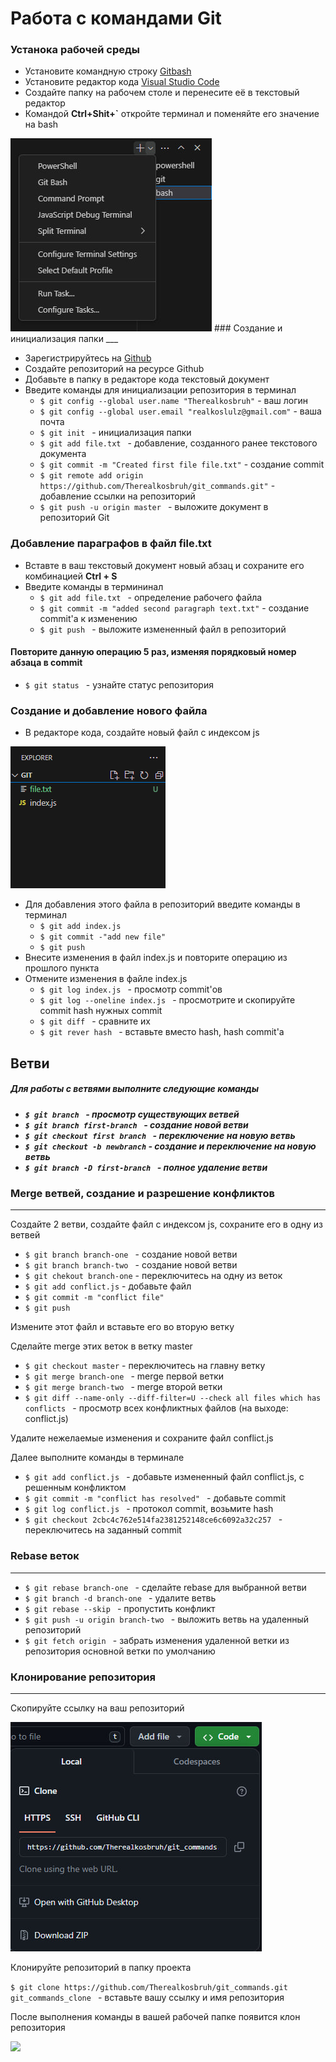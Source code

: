 # Работа с командами Git
### Устанока рабочей среды
+ Установите командную строку [Gitbash](https://git-scm.com/downloads)
+ Установите редактор кода [Visual Studio Code](https://code.visualstudio.com/download)
+ Создайте папку на рабочем столе и перенесите её в текстовый редактор
+ Командой **Ctrl+Shit+`** откройте терминал и поменяйте его значение на bash 
<img src= "img/q.jpg"/>
### Создание и инициализация папки
___

+ Зарегистрируйтесь на [Github](https://github.com/)
+ Создайте репозиторий на ресурсе Github
+ Добавьте в папку в редакторе кода текстовый документ
+ Введите команды для инициализации репозитория в терминал
    + ```$ git config --global user.name "Therealkosbruh"```  - ваш логин
    + ```$ git config --global user.email "realkoslulz@gmail.com"```  - ваша почта
    + ```$ git init ``` - инициализация папки
    + ```$ git add file.txt ``` - добавление, созданного ранее текстового документа
    + ``` $ git commit -m "Created first file file.txt" ``` - создание commit
    + ``` $ git remote add origin https://github.com/Therealkosbruh/git_commands.git" ``` - добавление ссылки на репозиторий
    + ```$ git push -u origin master ``` - выложите документ в репозиторий Git
### Добавление параграфов в файл file.txt
  + Вставте в ваш текстовый документ новый абзац и сохраните его комбинацией **Ctrl + S**
  + Введите команды в термининал
    + ```$ git add file.txt ``` - определение рабочего файла
    + ```$ git commit -m "added second paragraph text.txt"``` - создание commit'a к изменению
    + ```$ git push ``` - выложите измененный файл в репозиторий
#### Повторите данную операцию 5 раз, изменяя порядковый номер абзаца в commit
+ ```$ git status ``` - узнайте статус репозитория

### Создание и добавление нового файла
+ В редакторе кода, создайте новый файл с индексом js 

<img src="img/image.png"/>

+ Для добавления этого файла в репозиторий введите команды в терминал
    + ```$ git add index.js ```
    + ```$ git commit -"add new file" ```
    + ```$ git push ```
+ Внесите изменения в файл index.js и повторите операцию из прошлого пункта
+ Отмените изменения в файле index.js
  +  ```$ git log index.js ``` - просмотр commit'ов
  +   ```$ git log --oneline index.js ``` - просмотрите и скопируйте commit hash нужных commit
  +   ```$ git diff ``` - сравните их
  +   ```$ git rever hash ``` - вставьте вместо hash, hash commit'a 

## Ветви
 <h5>Для работы с ветвями выполните следующие команды<h5>

+ ```$ git branch ``` - просмотр существующих ветвей
+ ```$ git branch first-branch ``` - создание новой ветви
+ ```$ git checkout first branch ``` - переключение на новую ветвь
+ ```$ git checkout -b newbranch``` - создание и переключение на новую ветвь 
+ ```$ git branch -D first-branch ``` - полное удаление ветви

### Merge ветвей, создание и разрешение конфликтов
___
<p>Создайте 2 ветви, создайте файл с индексом js, сохраните его в одну из ветвей<p>

+ ```$ git branch branch-one ``` - создание новой ветви
+ ```$ git branch branch-two ``` - создание новой ветви
+ ```$ git chekout branch-one``` - переключитесь на одну из веток
+ ```$ git add conflict.js``` - добавьте файл
+ ```$ git commit -m "conflict file"```
+ ```$ git push```
  
<p>Измените этот файл и вставьте его во вторую ветку<p>

<p>Сделайте merge этих веток в ветку master<p>

+ ```$ git checkout master``` - переключитесь на главну ветку
+ ```$ git merge branch-one ``` - merge первой ветки
+ ```$ git merge branch-two ``` - merge второй ветки  
+ ```$ git diff --name-only --diff-filter=U --check all files which has conflicts ``` - просмотр всех конфликтных файлов (на выходе: conflict.js)

<p>Удалите нежелаемые изменения и сохраните файл conflict.js<p>
<p>Далее выполните команды в терминале<p>

+ ```$ git add conflict.js ``` - добавьте измененный файл conflict.js, с решенным конфликтом
+ ```$ git commit -m "conflict has resolved" ``` - добавьте commit
+ ```$ git log conflict.js ``` - протокол commit, возьмите hash
+ ```$ git checkout 2cbc4c762e514fa2381252148ce6c6092a32c257 ``` - переключитесь на заданный commit

### Rebase веток
___

+ ```$ git rebase branch-one ``` - сделайте rebase для выбранной ветви
+ ```$ git branch -d branch-one ``` - удалите ветвь
+ ```$ git rebase --skip ``` - пропустить конфликт
+ ```$ git push -u origin branch-two ``` - выложить ветвь на удаленный репозиторий
+ ```$ git fetch origin ``` - забрать изменения удаленной ветки из репозитория основной ветки по умолчанию

### Клонирование репозитория
___
<p>Скопируйте ссылку на ваш репозиторий<p>
<img src="img/qwe.jpg"/>
<p>Клонируйте репозиторий в папку проекта</p> 

```$ git clone https://github.com/Therealkosbruh/git_commands.git git_commands_clone ``` - вставьте вашу ссылку и имя репозитория
<p>После выполнения команды в вашей рабочей папке появится клон репозитория<p>

<img src="img/qwer.jpg"/>
